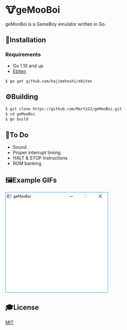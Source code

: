 # 🐮geMooBoi

geMooBoi is a GameBoy emulator written in Go.

## 💾Installation

### Requirements

- Go 1.10 and up
- [Ebiten](https://github.com/hajimehoshi/ebiten)

```
$ go get github.com/hajimehoshi/ebiten
```

## ⚙️Building

```
$ git clone https://github.com/MartiGJ/geMooBoi.git
$ cd geMooBoi
$ go build
```

## 📝To Do

- Sound
- Proper interrupt timing
- HALT & STOP instructions
- ROM banking

## 🖼️Example GIFs

![](images/geMooBoiTetris.gif)

## 🎓License

[MIT](https://choosealicense.com/licenses/mit/)
